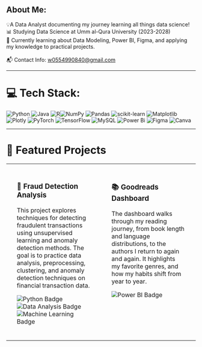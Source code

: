## About Me:
💡A Data Analyst documenting my journey learning all things data science!<br/>📊 Studying Data Science at Umm al-Qura University (2023-2028)<br/>🌱 Currently learning about Data Modeling, Power BI, Figma, and applying my knowledge to practical projects. <br/><br>📬 Contact Info: w0554990840@gmail.com

---

# 💻 Tech Stack:
![Python](https://img.shields.io/badge/python-3670A0?style=for-the-badge&logo=python&logoColor=ffdd54) ![Java](https://img.shields.io/badge/java-%23ED8B00.svg?style=for-the-badge&logo=openjdk&logoColor=white) ![R](https://img.shields.io/badge/r-%23276DC3.svg?style=for-the-badge&logo=r&logoColor=white)![NumPy](https://img.shields.io/badge/numpy-%23013243.svg?style=for-the-badge&logo=numpy&logoColor=white) ![Pandas](https://img.shields.io/badge/pandas-%23150458.svg?style=for-the-badge&logo=pandas&logoColor=white) ![scikit-learn](https://img.shields.io/badge/scikit--learn-%23F7931E.svg?style=for-the-badge&logo=scikit-learn&logoColor=white) ![Matplotlib](https://img.shields.io/badge/Matplotlib-%23ffffff.svg?style=for-the-badge&logo=Matplotlib&logoColor=black) ![Plotly](https://img.shields.io/badge/Plotly-%233F4F75.svg?style=for-the-badge&logo=plotly&logoColor=white) ![PyTorch](https://img.shields.io/badge/PyTorch-%23EE4C2C.svg?style=for-the-badge&logo=PyTorch&logoColor=white) ![TensorFlow](https://img.shields.io/badge/TensorFlow-%23FF6F00.svg?style=for-the-badge&logo=TensorFlow&logoColor=white) ![MySQL](https://img.shields.io/badge/mysql-4479A1.svg?style=for-the-badge&logo=mysql&logoColor=white) ![Power Bi](https://img.shields.io/badge/power_bi-F2C811?style=for-the-badge&logo=power%20bi&logoColor=black) ![Figma](https://img.shields.io/badge/figma-%23F24E1E.svg?style=for-the-badge&logo=figma&logoColor=white) ![Canva](https://img.shields.io/badge/Canva-%2300C4CC.svg?style=for-the-badge&logo=Canva&logoColor=white)

---

# 🚀 Featured Projects

<table width="100%">
<tr>
<td width="50%" valign="top">
<a href="https://github.com/SaraNaifAljohani/Fraud-Detection-Analysis-Project" style="display: block; padding: 20px; text-decoration: none; color: inherit;">
<h3>🚨 Fraud Detection Analysis</h3>
<p>This project explores techniques for detecting fraudulent transactions using unsupervised learning and anomaly detection methods. The goal is to practice data analysis, preprocessing, clustering, and anomaly detection techniques on financial transaction data.</p>
<p>
<img src="https://img.shields.io/badge/python-3670A0?style=for-the-badge&logo=python&logoColor=ffdd54" alt="Python Badge">
<img src="https://img.shields.io/badge/Data%20Analysis-ffe199?style=for-the-badge" alt="Data Analysis Badge">
<img src="https://img.shields.io/badge/Machine%20Learning-3571A1?style=for-the-badge&logo=neural-network&logoColor=white" alt="Machine Learning Badge">
</p>
</a>
</td>
<td width="50%" valign="top">
<a href="https://github.com/SaraNaifAljohani/Goodreads-Dashboard" style="display: block; padding: 20px; text-decoration: none; color: inherit;">
<h3>📚 Goodreads Dashboard</h3>
<p>The dashboard walks through my reading journey, from book length and language distributions, to the authors I return to again and again. It highlights my favorite genres, and how my habits shift from year to year.</p>
<p>
<img src="https://img.shields.io/badge/Power%20BI-F2C811?style=for-the-badge&logo=power%20bi&logoColor=black" alt="Power BI Badge">
</p>
</a>
</td>
</tr>
</table>
